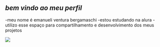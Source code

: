## *bem vindo ao meu perfil* 

-meu nome é emanueli ventura bergamaschi
-estou estudando na alura
-utilizo esse espaço para compartilhamento e desenvolvimento dos meus projetos

![](https://media1.tenor.com/m/evOjo3SiS1sAAAAd/cat-blink.gif)
